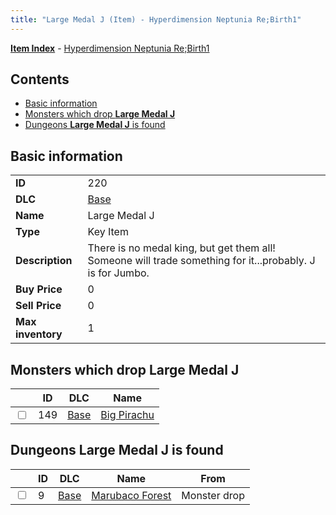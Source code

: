 ```yaml
---
title: "Large Medal J (Item) - Hyperdimension Neptunia Re;Birth1"
---
```


[**Item Index**](/neptunia/rb1/item/index.html) - [Hyperdimension Neptunia Re;Birth1](/neptunia/rb1)

## Contents

- [Basic information](#basic-information)
- [Monsters which drop **Large Medal J**](#monsters-which-drop-large-medal-j)
- [Dungeons **Large Medal J** is found](#dungeons-large-medal-j-is-found)

## Basic information

|   |   |
| -- | -- |
| **ID** | 220 |
| **DLC** | [Base](/neptunia/rb1/dlc/1-base.html) |
| **Name** | Large Medal J |
| **Type** | Key Item |
| **Description** | There is no medal king, but get them all! Someone will trade something for it...probably. J is for Jumbo. |
| **Buy Price** | 0 |
| **Sell Price** | 0 |
| **Max inventory** | 1 |


## Monsters which drop **Large Medal J**

|    | ID | DLC | Name |
| -- | -- | --- | ---- |
| <input type="checkbox" id="rb1-monster-1-149" class="trackbox" /> | 149 | [Base](/neptunia/rb1/dlc/1-base.html) | [Big Pirachu](/neptunia/rb1/monster/1-149-big-pirachu.html) |


## Dungeons **Large Medal J** is found

|    | ID | DLC | Name | From |
| -- | -- | --- | ---- | ---- |
| <input type="checkbox" id="rb1-dungeon-1-9" class="trackbox" /> | 9 | [Base](/neptunia/rb1/dlc/1-base.html) | [Marubaco Forest](/neptunia/rb1/dungeon/1-9-marubaco-forest.html) | Monster drop |
